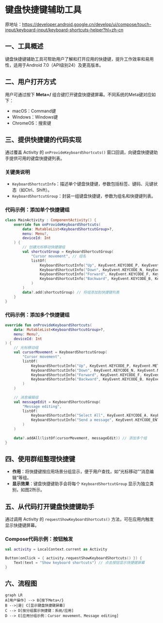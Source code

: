 
# 键盘快捷键辅助工具

原地址：<https://developer.android.google.cn/develop/ui/compose/touch-input/keyboard-input/keyboard-shortcuts-helper?hl=zh-cn>

## 一、工具概述

键盘快捷键辅助工具可帮助用户了解和打开应用的快捷键，提升工作效率和易用性，适用于Android 7.0（API级别24）及更高版本。

## 二、用户打开方式

用户可通过按下 **Meta+/** 组合键打开键盘快捷键屏幕。不同系统的Meta键对应如下：

- macOS：Command键
- Windows：Windows键
- ChromeOS：搜索键

## 三、提供快捷键的代码实现

通过覆盖 Activity 的 `onProvideKeyboardShortcuts()` 窗口回调，向键盘快捷键助手提供可用的键盘快捷键列表。

### 关键类说明

- `KeyboardShortcutInfo`：描述单个键盘快捷键，参数包括标签、键码、元键状态（如Ctrl、Shift）。
- `KeyboardShortcutGroup`：封装一组键盘快捷键，参数为组名和快捷键列表。

### 代码示例：添加单个快捷键组

```kotlin
class MainActivity : ComponentActivity() {
    override fun onProvideKeyboardShortcuts(
        data: MutableList<KeyboardShortcutGroup>?,
        menu: Menu?,
        deviceId: Int
    ) {
        // 创建光标移动快捷键组
        val shortcutGroup = KeyboardShortcutGroup(
            "Cursor movement", // 组名
            listOf(
                KeyboardShortcutInfo("Up", KeyEvent.KEYCODE_P, KeyEvent.META_CTRL_ON), // Ctrl+P
                KeyboardShortcutInfo("Down", KeyEvent.KEYCODE_N, KeyEvent.META_CTRL_ON), // Ctrl+N
                KeyboardShortcutInfo("Forward", KeyEvent.KEYCODE_F, KeyEvent.META_CTRL_ON), // Ctrl+F
                KeyboardShortcutInfo("Backward", KeyEvent.KEYCODE_B, KeyEvent.META_CTRL_ON) // Ctrl+B
            )
        )
        data?.add(shortcutGroup) // 将组添加到快捷键列表
    }
}
```

### 代码示例：添加多个快捷键组

```kotlin
override fun onProvideKeyboardShortcuts(
    data: MutableList<KeyboardShortcutGroup>?,
    menu: Menu?,
    deviceId: Int
) {
    // 光标移动组
    val cursorMovement = KeyboardShortcutGroup(
        "Cursor movement",
        listOf(
            KeyboardShortcutInfo("Up", KeyEvent.KEYCODE_P, KeyEvent.META_CTRL_ON),
            KeyboardShortcutInfo("Down", KeyEvent.KEYCODE_N, KeyEvent.META_CTRL_ON),
            KeyboardShortcutInfo("Forward", KeyEvent.KEYCODE_F, KeyEvent.META_CTRL_ON),
            KeyboardShortcutInfo("Backward", KeyEvent.KEYCODE_B, KeyEvent.META_CTRL_ON)
        )
    )
    
    // 消息编辑组
    val messageEdit = KeyboardShortcutGroup(
        "Message editing",
        listOf(
            KeyboardShortcutInfo("Select All", KeyEvent.KEYCODE_A, KeyEvent.META_CTRL_ON), // Ctrl+A
            KeyboardShortcutInfo("Send a message", KeyEvent.KEYCODE_ENTER, KeyEvent.META_SHIFT_ON) // Shift+Enter
        )
    )
    
    data?.addAll(listOf(cursorMovement, messageEdit)) // 添加多个组
}
```

## 四、使用群组整理快捷键

- **作用**：将快捷键按应用场景分组显示，便于用户查找，如“光标移动”“消息编辑”等组。
- **显示效果**：键盘快捷键助手会将每个 `KeyboardShortcutGroup` 显示为独立类别，如图2所示。

## 五、从代码打开键盘快捷键助手

通过调用 Activity 的 `requestShowKeyboardShortcuts()` 方法，可在应用内触发显示快捷键屏幕。

### Compose代码示例：按钮触发

```kotlin
val activity = LocalContext.current as Activity

Button(onClick = { activity.requestShowKeyboardShortcuts() }) {
    Text(text = "Show keyboard shortcuts") // 点击按钮显示快捷键屏幕
}
```

## 六、流程图

```mermaid
graph LR
A[用户操作] --> B{按下Meta+/}
B -->|是| C[显示键盘快捷键屏幕]
C --> D[按分组展示快捷键：系统/应用]
D --> E[应用分组示例：Cursor movement、Message editing]
```
